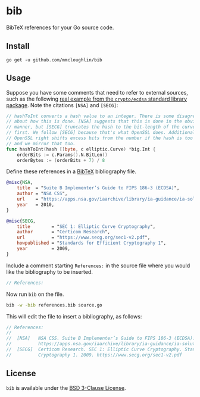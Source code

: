 # bib

BibTeX references for your Go source code.

## Install

```
go get -u github.com/mmcloughlin/bib
```

## Usage

Suppose you have some comments that need to refer to external sources, such
as the following [real example from the `crypto/ecdsa` standard library
package](https://github.com/golang/go/blob/go1.13.7/src/crypto/ecdsa/ecdsa.go).
Note the citations `[NSA]` and `[SECG]`:

[embedmd]:# (testdata/golden/ecdsa.in go /\/\/ hashToInt/ /orderBytes.+$/)
```go
// hashToInt converts a hash value to an integer. There is some disagreement
// about how this is done. [NSA] suggests that this is done in the obvious
// manner, but [SECG] truncates the hash to the bit-length of the curve order
// first. We follow [SECG] because that's what OpenSSL does. Additionally,
// OpenSSL right shifts excess bits from the number if the hash is too large
// and we mirror that too.
func hashToInt(hash []byte, c elliptic.Curve) *big.Int {
	orderBits := c.Params().N.BitLen()
	orderBytes := (orderBits + 7) / 8
```

Define these references in a [BibTeX](http://www.bibtex.org/) bibliography file.

[embedmd]:# (testdata/golden/ecdsa.bib)
```bib
@misc{NSA,
    title  = "Suite B Implementer’s Guide to FIPS 186-3 (ECDSA)",
    author = "NSA CSS",
    url    = "https://apps.nsa.gov/iaarchive/library/ia-guidance/ia-solutions-for-classified/algorithm-guidance/suite-b-implementers-guide-to-fips-186-3-ecdsa.cfm",
    year   = 2010,
}

@misc{SECG,
    title        = "SEC 1: Elliptic Curve Cryptography",
    author       = "Certicom Research",
    url          = "https://www.secg.org/sec1-v2.pdf",
    howpublished = "Standards for Efficient Cryptography 1",
    year         = 2009,
}
```

Include a comment starting `References:` in the source file where you would
like the bibliography to be inserted.

[embedmd]:# (testdata/golden/ecdsa.in go /\/\/ References:/ /References:$/)
```go
// References:
```

Now run `bib` on the file.

[embedmd]:# (testdata/scripts/basic.txt sh /bib -w/ /source\.go/)
```sh
bib -w -bib references.bib source.go
```

This will edit the file to insert a bibliography, as follows:

[embedmd]:# (testdata/golden/ecdsa.golden go /\/\/ References:/ /secg\.org.+$/)
```go
// References:
//
//	[NSA]   NSA CSS. Suite B Implementer’s Guide to FIPS 186-3 (ECDSA). 2010.
//	        https://apps.nsa.gov/iaarchive/library/ia-guidance/ia-solutions-for-classified/algorithm-guidance/suite-b-implementers-guide-to-fips-186-3-ecdsa.cfm
//	[SECG]  Certicom Research. SEC 1: Elliptic Curve Cryptography. Standards for Efficient
//	        Cryptography 1. 2009. https://www.secg.org/sec1-v2.pdf
```

## License

`bib` is available under the [BSD 3-Clause License](LICENSE).
